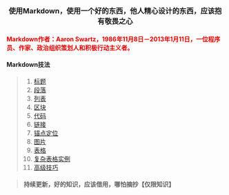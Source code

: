 ### <center>使用Markdown，使用一个好的东西，他人精心设计的东西，应该抱有敬畏之心</center>
#### <font color="#dd0000">Markdown作者：Aaron Swartz，1986年11月8日－2013年1月11日，一位程序员、作家、政治组织策划人和积极行动主义者。</font>

#### Markdown技法
> 1. [标题](./markdown/标题.md)
> 2. [段落](./markdown/段落.md)
> 3. [列表](./markdown/列表.md)
> 4. [区块](./markdown/区块.md)
> 5. [代码](./markdown/代码.md)
> 6. [链接](./markdown/链接.md)
> 7. [锚点定位](./markdown/锚点定位.md)
> 8. [图片](./markdown/图片.md)
> 9. [表格](./markdown/表格.md)
> 10. [复杂表格实例](./markdown/复杂表格实例.md)
> 11. [高级技巧](./markdown/高级技巧.md)

> #### 持续更新，好的知识，应该借用，哪怕摘抄【仅限知识】